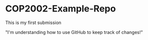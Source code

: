 # COP2002-Example-Repo
This is my first submission

"I'm understanding how to use GitHub to keep track of changes!"
